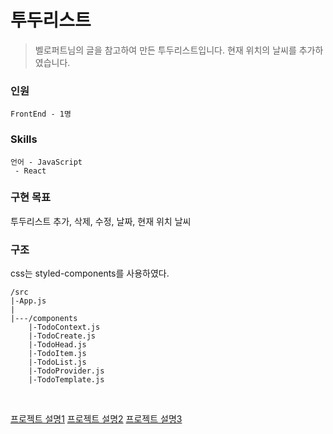 # 투두리스트
> 벨로퍼트님의 글을 참고하여 만든 투두리스트입니다. 현재 위치의 날씨를 추가하였습니다.

### 인원
	FrontEnd - 1명
### Skills
	언어 - JavaScript
	 - React

### 구현 목표
  투두리스트 추가, 삭제, 수정, 날짜, 현재 위치 날씨
    
### 구조
css는 styled-components를 사용하였다.

	/src
    |-App.js
    |
    |---/components
        |-TodoContext.js
        |-TodoCreate.js
        |-TodoHead.js
        |-TodoItem.js
        |-TodoList.js
        |-TodoProvider.js
        |-TodoTemplate.js

<br/>

[프로젝트 설명1](https://velog.io/@seonhan/%ED%94%84%EB%A1%9C%EC%A0%9D%ED%8A%B8-%ED%88%AC%EB%91%90%EB%A6%AC%EC%8A%A4%ED%8A%B8)
[프로젝트 설명2](https://velog.io/@seonhan/%ED%94%84%EB%A1%9C%EC%A0%9D%ED%8A%B8-%ED%88%AC%EB%91%90%EB%A6%AC%EC%8A%A4%ED%8A%B8-%EC%83%81%ED%83%9C%EA%B4%80%EB%A6%AC-%EA%B8%B0%EB%8A%A5-%EC%99%84%EC%84%B1)
[프로젝트 설명3](https://velog.io/@seonhan/%ED%94%84%EB%A1%9C%EC%A0%9D%ED%8A%B8-%ED%88%AC%EB%91%90%EB%A6%AC%EC%8A%A4%ED%8A%B8-%EB%82%A0%EC%94%A8-%EA%B5%AC%ED%98%84)
